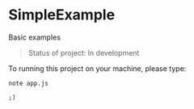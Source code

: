 # SimpleExample
Basic examples

> Status of project: In development

To running this project on your machine, please type: 

```
note app.js

;)
```
